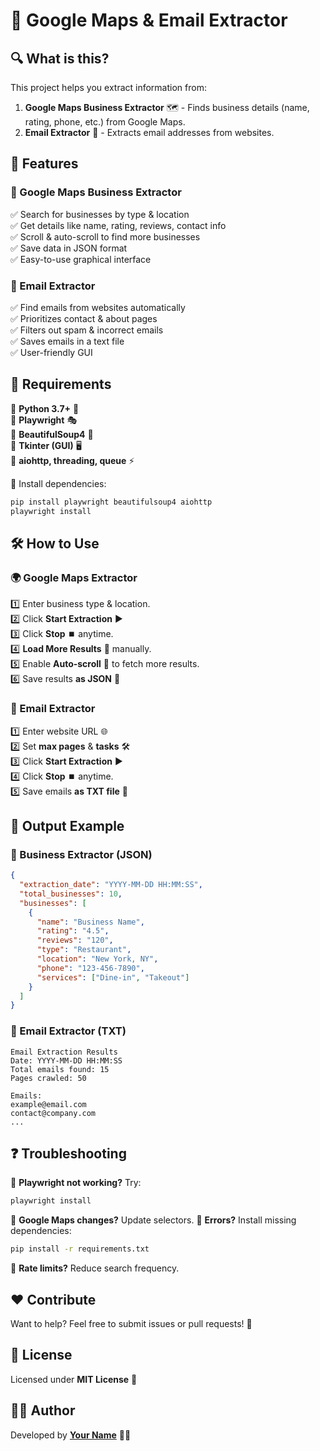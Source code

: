 # 🚀 Google Maps & Email Extractor

## 🔍 What is this?
This project helps you extract information from:
1. **Google Maps Business Extractor** 🗺️ - Finds business details (name, rating, phone, etc.) from Google Maps.
2. **Email Extractor** 📧 - Extracts email addresses from websites.

## 🎯 Features
### 🏢 Google Maps Business Extractor
✅ Search for businesses by type & location <br>
✅ Get details like name, rating, reviews, contact info <br>
✅ Scroll & auto-scroll to find more businesses <br>
✅ Save data in JSON format <br>
✅ Easy-to-use graphical interface <br>

### 📩 Email Extractor
✅ Find emails from websites automatically <br>
✅ Prioritizes contact & about pages <br>
✅ Filters out spam & incorrect emails <br>
✅ Saves emails in a text file <br>
✅ User-friendly GUI <br>

## 🔧 Requirements
🔹 **Python 3.7+** 🐍  <br>
🔹 **Playwright** 🎭  <br>
🔹 **BeautifulSoup4** 🍜  <br>
🔹 **Tkinter (GUI)** 🖥️  <br>
🔹 **aiohttp, threading, queue** ⚡  <br>

📌 Install dependencies:
```sh
pip install playwright beautifulsoup4 aiohttp
playwright install
```

## 🛠️ How to Use
### 🌍 Google Maps Extractor
1️⃣ Enter business type & location. <br>
2️⃣ Click **Start Extraction** ▶️ <br>
3️⃣ Click **Stop** ⏹️ anytime. <br>
4️⃣ **Load More Results** 🔄 manually. <br>
5️⃣ Enable **Auto-scroll** 🔽 to fetch more results. <br>
6️⃣ Save results **as JSON** 💾 <br>

### 📧 Email Extractor
1️⃣ Enter website URL 🌐 <br>
2️⃣ Set **max pages** & **tasks** 🛠️ <br>
3️⃣ Click **Start Extraction** ▶️ <br>
4️⃣ Click **Stop** ⏹️ anytime. <br>
5️⃣ Save emails **as TXT file** 📂 <br>

## 📜 Output Example
### 🏢 Business Extractor (JSON)
```json
{
  "extraction_date": "YYYY-MM-DD HH:MM:SS",
  "total_businesses": 10,
  "businesses": [
    {
      "name": "Business Name",
      "rating": "4.5",
      "reviews": "120",
      "type": "Restaurant",
      "location": "New York, NY",
      "phone": "123-456-7890",
      "services": ["Dine-in", "Takeout"]
    }
  ]
}
```

### 📩 Email Extractor (TXT)
```
Email Extraction Results
Date: YYYY-MM-DD HH:MM:SS
Total emails found: 15
Pages crawled: 50

Emails:
example@email.com
contact@company.com
...
```

## ❓ Troubleshooting
🔹 **Playwright not working?** Try:
```sh
playwright install
```
🔹 **Google Maps changes?** Update selectors.
🔹 **Errors?** Install missing dependencies:
```sh
pip install -r requirements.txt
```
🔹 **Rate limits?** Reduce search frequency.

## ❤️ Contribute
Want to help? Feel free to submit issues or pull requests! 🤝

## 📜 License
Licensed under **MIT License** 📝

## 👨‍💻 Author
Developed by **[Your Name](https://github.com/yourusername)** 👨‍💻


